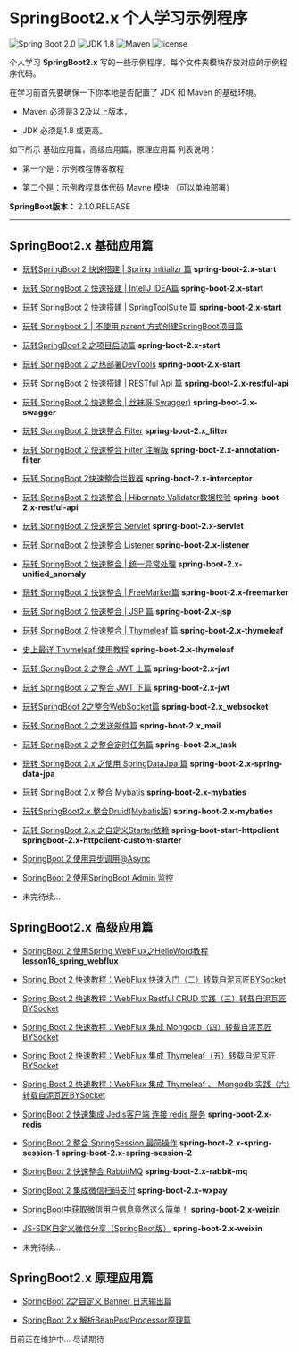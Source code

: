 SpringBoot2.x 个人学习示例程序
=========================

![Spring Boot 2.0](https://img.shields.io/badge/Spring%20Boot-2.0-brightgreen.svg)
![JDK 1.8](https://img.shields.io/badge/JDK-1.8-brightgreen.svg)
![Maven](https://img.shields.io/badge/Maven-3.5.0-yellowgreen.svg)
![license](https://img.shields.io/badge/license-apache%202.0-blue.svg)

个人学习 **SpringBoot2.x** 写的一些示例程序，每个文件夹模块存放对应的示例程序代码。

在学习前首先要确保一下你本地是否配置了 JDK 和 Maven 的基础环境。

- Maven 必须是3.2及以上版本，

- JDK 必须是1.8 或更高。

如下所示 基础应用篇，高级应用篇，原理应用篇 列表说明：

- 第一个是：示例教程博客教程

- 第二个是：示例教程具体代码 Mavne 模块 （可以单独部署）

**SpringBoot版本：** 2.1.0.RELEASE

---

## SpringBoot2.x 基础应用篇

- [玩转SpringBoot 2 快速搭建 | Spring Initializr 篇](https://mp.weixin.qq.com/s/spbtRZVYzDips437o9oYvA)  **spring-boot-2.x-start** 

- [玩转 SpringBoot 2 快速搭建 | IntellJ IDEA篇](https://mp.weixin.qq.com/s/Z5vebfI7dPP75-1bE_JVzA)  **spring-boot-2.x-start**  

- [玩转 SpringBoot 2 快速搭建 | SpringToolSuite 篇](https://mp.weixin.qq.com/s/OpBxjMgrOkOvccn718YStA)  **spring-boot-2.x-start** 

- [玩转 Springboot 2 | 不使用 parent 方式创建SpringBoot项目篇](https://zhuoqianmingyue.blog.csdn.net/article/details/88093042)

- [玩转SpringBoot 2 之项目启动篇](https://mp.weixin.qq.com/s/gVkdcWP8RpJaLkOQF23JzQ)  **spring-boot-2.x-start**  

- [玩转 SpringBoot 2 之热部署DevTools](https://mp.weixin.qq.com/s/hJeh_YDiqZjHVJoDBa2oYQ)  **spring-boot-2.x-start**  

- [玩转 SpringBoot 2 快速搭建 | RESTful Api 篇](https://mp.weixin.qq.com/s/d2aB7t0NyIDVlQb4VKZciQ)  **spring-boot-2.x-restful-api**  

- [玩转 SpringBoot 2 快速整合 | 丝袜哥(Swagger)](https://mp.weixin.qq.com/s/X6KaClQRZbFn5-UcgxbqGQ)  **spring-boot-2.x-swagger** 

- [玩转 SpringBoot 2 快速整合 Filter](https://mp.weixin.qq.com/s/WtZ63iDwXh2L5qxhGyWESg)  **spring-boot-2.x_filter** 

- [玩转 SpringBoot 2 快速整合 Filter 注解版](https://mp.weixin.qq.com/s/MiuKREMyboVzcBDAYr9XNg)  **spring-boot-2.x-annotation-filter** 

- [玩转 SpringBoot 2快速整合拦截器](https://mp.weixin.qq.com/s/IkNHvjRV7lMlShFYasC9yw)  **spring-boot-2.x-interceptor** 

- [玩转 SpringBoot 2 快速整合 | Hibernate Validator数据校验](https://mp.weixin.qq.com/s/MUzj_Yg7X6JqGsDHE2MaXQ)  **spring-boot-2.x-restful-api**

- [玩转 SpringBoot 2 快速整合 Servlet](https://mp.weixin.qq.com/s/3Pe4hiCbrmvBDG3kFcnX7A)  **spring-boot-2.x-servlet** 

- [玩转 SpringBoot 2 快速整合 Listener](https://mp.weixin.qq.com/s/8NSHNpyN1PfOWoZUFmTy6g)  **spring-boot-2.x-listener** 

- [玩转 SpringBoot 2 快速整合 | 统一异常处理](https://mp.weixin.qq.com/s/3cfb3djYRo15KlavkV7tpw)  **spring-boot-2.x-unified_anomaly**  

- [玩转 SpringBoot 2 快速整合 | FreeMarker篇](https://mp.weixin.qq.com/s/dAa_KZvVEV2wK40L7WdH4g)  **spring-boot-2.x-freemarker**   

- [玩转 SpringBoot 2 快速整合 | JSP 篇](https://mp.weixin.qq.com/s/EbysDIkDKZ9OzMN_b7_uNQ)  **spring-boot-2.x-jsp**  

-  [玩转 SpringBoot 2 快速整合 | Thymeleaf 篇](https://mp.weixin.qq.com/s/O53FKyrWTDPqFhHEvdDCoQ)  **spring-boot-2.x-thymeleaf**   

- [史上最详 Thymeleaf 使用教程](https://mp.weixin.qq.com/s/7FLO1ChRf18QU-w9ILzeAw)  **spring-boot-2.x-thymeleaf**   

- [玩转 SpringBoot 2 之整合 JWT 上篇](https://mp.weixin.qq.com/s/WlwkTtn3xD6izXkkk5MjCQ)  **spring-boot-2.x-jwt**   

- [玩转 SpringBoot 2 之整合 JWT 下篇](https://mp.weixin.qq.com/s/kUiZ1PcBCr1shoOg_-hmvA)  **spring-boot-2.x-jwt**  

- [玩转SpringBoot 2之整合WebSocket篇](https://mp.weixin.qq.com/s/ZzgUerD1KTkQ-MCpPy2hGA)  **spring-boot-2.x_websocket**    

- [玩转 SpringBoot 2 之发送邮件篇](https://mp.weixin.qq.com/s/BxExlZztSbnuPi0Tem-cPQ)  **spring-boot-2.x_mail**   

- [玩转 SpringBoot 2 之整合定时任务篇](https://zhuoqianmingyue.blog.csdn.net/article/details/103111265)  **spring-boot-2.x_task**   

- [玩转 SpringBoot 2.x 之使用 SpringDataJpa 篇](http://zhuoqianmingyue.cn/archives/spring_date_jpa)  **spring-boot-2.x-spring-data-jpa**  

- [玩转 SpringBoot 2.x 整合 Mybatis](https://mp.weixin.qq.com/s/98Lcc5mSD4xIl3fm69mIpQ)  **spring-boot-2.x-mybaties**  

- [玩转SpringBoot2.x 整合Druid(Mybatis版)](https://mp.weixin.qq.com/s/2zSRQT2LWOCAI1zADFcHwQ)  **spring-boot-2.x-mybaties**  

- [玩转 SpringBoot 2.x 之自定义Starter依赖](https://mp.weixin.qq.com/s/C6nP__BZ6NZkGpEW3h4F1w) **spring-boot-start-httpclient** **springboot-2.x-httpclient-custom-starter** 

- [SpringBoot 2 使用异步调用@Async](https://zhuoqianmingyue.blog.csdn.net/article/details/87989647)

- [SpringBoot 2 使用SpringBoot Admin 监控](https://zhuoqianmingyue.blog.csdn.net/article/details/82785269) 


- 未完待续...
## SpringBoot2.x 高级应用篇
- [SpringBoot 2 使用Spring WebFlux之HelloWord教程](https://github.com/zhuoqianmingyue/springbootexamples/wiki/SpringBoot2.0%E4%BD%BF%E7%94%A8Spring-WebFlux%E4%B9%8BHelloWord%E6%95%99%E7%A8%8B)  **lesson16_spring_webflux**  
- [Spring Boot 2 快速教程：WebFlux 快速入门（二）转载自泥瓦匠BYSocket](https://github.com/zhuoqianmingyue/springbootexamples/blob/master/doc/webflux/Spring%20Boot%202%20%E5%BF%AB%E9%80%9F%E6%95%99%E7%A8%8B%EF%BC%9AWebFlux%20%E5%BF%AB%E9%80%9F%E5%85%A5%E9%97%A8%EF%BC%88%E4%BA%8C%EF%BC%89.md)
- [Spring Boot 2 快速教程：WebFlux Restful CRUD 实践（三）转载自泥瓦匠BYSocket ](https://github.com/zhuoqianmingyue/springbootexamples/blob/master/doc/webflux/Spring%20Boot%202%20%E5%BF%AB%E9%80%9F%E6%95%99%E7%A8%8B%EF%BC%9AWebFlux%20Restful%20CRUD%20%E5%AE%9E%E8%B7%B5%EF%BC%88%E4%B8%89%EF%BC%89.md)
- [Spring Boot 2 快速教程：WebFlux 集成 Mongodb（四）转载自泥瓦匠BYSocket ](https://github.com/zhuoqianmingyue/springbootexamples/blob/master/doc/webflux/Spring%20Boot%202%20%E5%BF%AB%E9%80%9F%E6%95%99%E7%A8%8B%EF%BC%9AWebFlux%20%E9%9B%86%E6%88%90%20Mongodb%EF%BC%88%E5%9B%9B%EF%BC%89.md)
- [Spring Boot 2 快速教程：WebFlux 集成 Thymeleaf（五）转载自泥瓦匠BYSocket ](https://github.com/zhuoqianmingyue/springbootexamples/blob/master/doc/webflux/Spring%20Boot%202%20%E5%BF%AB%E9%80%9F%E6%95%99%E7%A8%8B%EF%BC%9AWebFlux%20%E9%9B%86%E6%88%90%20Thymeleaf%EF%BC%88%E4%BA%94%EF%BC%89.md)
- [Spring Boot 2 快速教程：WebFlux 集成 Thymeleaf 、 Mongodb 实践（六）转载自泥瓦匠BYSocket ](https://github.com/zhuoqianmingyue/springbootexamples/blob/master/doc/webflux/Spring%20Boot%202%20%E5%BF%AB%E9%80%9F%E6%95%99%E7%A8%8B%EF%BC%9AWebFlux%20%E9%9B%86%E6%88%90%20Thymeleaf%20%E3%80%81%20Mongodb%20%E5%AE%9E%E8%B7%B5%EF%BC%88%E5%85%AD%EF%BC%89.md)
- [SpringBoot 2 快速集成 Jedis客户端 连接 redis 服务](https://zhuoqianmingyue.blog.csdn.net/article/details/93303627)  **spring-boot-2.x-redis** 
- [SpringBoot 2 整合 SpringSession 最简操作](https://blog.csdn.net/ljk126wy/article/details/93971421)  **spring-boot-2.x-spring-session-1** **spring-boot-2.x-spring-session-2**   
- [SpringBoot 2 快速整合 RabbitMQ](https://blog.csdn.net/ljk126wy/article/details/97543094)  **spring-boot-2.x-rabbit-mq**  

- [SpringBoot 2 集成微信扫码支付](https://zhuoqianmingyue.blog.csdn.net/article/details/99554766)  **spring-boot-2.x-wxpay** 

- [SpringBoot中获取微信用户信息竟然这么简单！](https://mp.weixin.qq.com/s/MFw9dWLAbEwO-giBu9rPVA)  **spring-boot-2.x-weixin** 

- [JS-SDK自定义微信分享（SpringBoot版）](https://zhuoqianmingyue.blog.csdn.net/article/details/100714362)  **spring-boot-2.x-weixin** 



- 未完待续...
## SpringBoot2.x 原理应用篇

- [SpringBoot 2之自定义 Banner 日志输出篇](https://zhuoqianmingyue.blog.csdn.net/article/details/83109152)

- [SpringBoot 2.x 解析BeanPostProcessor原理篇](https://blog.csdn.net/ljk126wy/article/details/83305455)

目前正在维护中... 尽请期待



